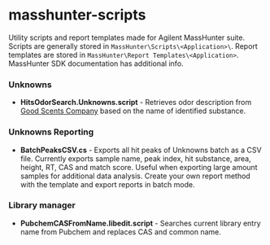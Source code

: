# masshunter-scripts
Utility scripts and report templates made for Agilent MassHunter suite. Scripts are generally stored in `MassHunter\Scripts\<Application>\`. Report templates are stored in `MassHunter\Report Templates\<Application>`. MassHunter SDK documentation has additional info.

### Unknowns
* **HitsOdorSearch.Unknowns.script** - Retrieves odor description from [Good Scents Company](http://www.thegoodscentscompany.com/) based on the name of identified substance.

### Unknowns Reporting
* **BatchPeaksCSV.cs** - Exports all hit peaks of Unknowns batch as a CSV file. Currently exports sample name, peak index, hit substance, area, height, RT, CAS and match score. Useful when exporting large amount samples for additional data analysis. Create your own report method with the template and export reports in batch mode.

### Library manager
* **PubchemCASFromName.libedit.script** - Searches current library entry name from Pubchem and replaces CAS and common name. 
